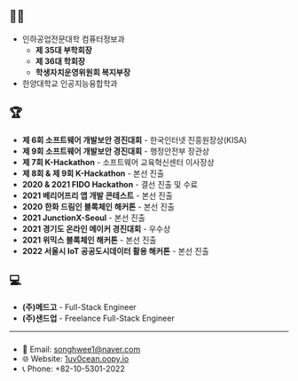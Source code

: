 ## 👨‍🎓
- 인하공업전문대학 컴퓨터정보과
  - **제 35대 부학회장**
  - **제 36대 학회장**
  - **학생자치운영위원회 복지부장**
- 한양대학교 인공지능융합학과

## 🏆
- **제 6회 소프트웨어 개발보안 경진대회** - 한국인터넷 진흥원장상(KISA)
- **제 9회 소프트웨어 개발보안 경진대회** - 행정안전부 장관상
- **제 7회 K-Hackathon** - 소프트웨어 교육혁신센터 이사장상
- **제 8회 & 제 9회 K-Hackathon** - 본선 진출
- **2020 & 2021 FIDO Hackathon** - 결선 진출 및 수료
- **2021 베리어프리 앱 개발 콘테스트** - 본선 진출
- **2020 한화 드림인 블록체인 해커톤** - 본선 진출
- **2021 JunctionX-Seoul** - 본선 진출
- **2021 경기도 온라인 메이커 경진대회** - 우수상
- **2021 위믹스 블록체인 해커톤** - 본선 진출
- **2022 서울시 IoT 공공도시데이터 활용 해커톤** - 본선 진출

## 💻
- **(주)메드고** - Full-Stack Engineer
- **(주)샌드업** - Freelance Full-Stack Engineer

---
### 
- 📧 Email: [songhwee1@naver.com](mailto:songhwee1@naver.com)
- 🌐 Website: [1uv0cean.oopy.io](https://1uv0cean.oopy.io)
- 📞 Phone: +82-10-5301-2022
